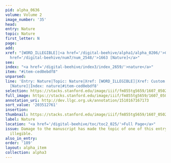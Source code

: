 ```yaml
---
pid: alpha_0636
volume: Volume 2
image_number: '35'
head:
entry: Nature
topic: Nature
first_letter: N
page:
add:
xref: "[WORD_ILLEGIBLE]|<a href='/digital-beehive/alpha1/alpha_0206/'>Custom</a>|<a
  href='/digital-beehive/num7/num_2548/'>1663 [Nature]</a>"
see:
index: "<a href='/digital-beehive/index3/index_2659/'>nature</a>"
item: "#item-ced0ebdf8"
unparsed:
line: 'Entry: Nature|Topic: Nature|Xref: [WORD_ILLEGIBLE]|Xref: Custom|Xref: 1663
  [Nature]|Index: nature|#item-ced0ebdf8'
selection: https://stacks.stanford.edu/image/iiif/fm855tg5659/1607_0502/335,2761,3010,509/full/0/default.jpg
full_image: https://stacks.stanford.edu/image/iiif/fm855tg5659/1607_0502/full/full/0/default.jpg
annotation_uri: http://dev.llgc.org.uk/annotation/1510167167173
sort_value: '203512761'
insertion:
thumbnail: https://stacks.stanford.edu/image/iiif/fm855tg5659/1607_0502/335,2761,600,180/250,/0/default.jpg
label: Nature
location: "<a href='/digital-beehive/toc/toc2_025/'>Full Page</a>"
issue: Damage to the manuscript has made the topic of one of this entry's cross references
  illegible.
also_in_entry:
order: '189'
layout: alpha_item
collection: alpha3
---
```

